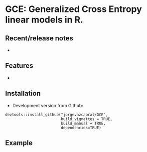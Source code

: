 GCE: Generalized Cross Entropy linear models in R.
====

<!-- badges: start -->
<!-- badges: end -->

## Recent/release notes

* 

## Features

* 

## Installation

* Development version from Github:
```
devtools::install_github("jorgevazcabral/GCE",
                         build_vignettes = TRUE,
                         build_manual = TRUE,
                         dependencies=TRUE)
```


## Example


